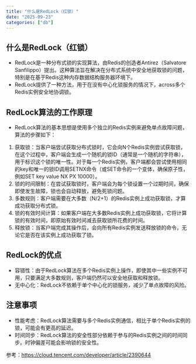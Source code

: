 ```yaml
---
title: "什么是RedLock（红锁）"
date: "2025-09-23"
categories: ["db"]
---
```


## 什么是RedLock（红锁）
- RedLock是一种分布式锁的实现算法，由Redis的创造者Antirez（Salvatore Sanfilippo）提出。这种算法旨在解决在分布式系统中安全地获取锁的问题，特别是在基于Redis这种内存数据结构服务器环境下。
- RedLock提供了一种方法，用于在没有中心化锁服务的情况下，across多个Redis实例安全地协调锁。

## RedLock算法的工作原理
- RedLock算法的基本思想是使用多个独立的Redis实例来避免单点故障问题，算法的步骤如下：

1. 获取锁：当客户端尝试获取分布式锁时，它会向N个Redis实例尝试获取锁，在这个过程中，客户端会生成一个随机的锁ID（通常是一个随机的字符串），用于标识这个锁的唯一性。对于每一个Redis实例，客户端都会尝试使用相同的key和唯一的锁ID调用SETNX命令（或SET命令的一个变体，确保原子性，例如SET key value NX PX 10000）。
2. 锁的时间限制：在尝试获取锁时，客户端会为每个锁设置一个过期时间，确保即使发生故障，锁也会自动释放，避免死锁问题。
3. 多数规则：客户端需要在大多数（N/2+1）的Redis实例上成功获取锁，才算成功获取分布式锁。
4. 锁的有效时间计算：如果客户端在大多数Redis实例上成功获取锁，它将计算锁的有效时间，即原始有效时间减去获取锁所花费的时间。
5. 释放锁：当客户端完成其操作后，会向所有Redis实例发送释放锁的命令，无论它是否在该实例上成功获取了锁。

## RedLock的优点
- 容错性：由于RedLock算法在多个Redis实例上操作，即使其中一些实例不可用，只要满足大多数规则，客户端仍然可以安全地获取和释放锁。
- 无中心化：RedLock不依赖于单个中心化的锁服务，减少了单点故障的风险。

## 注意事项
- 性能考虑：RedLock算法需要与多个Redis实例通信，相比于单个Redis实例的锁，可能会有更高的延迟。
- 时间同步：RedLock算法的安全性部分依赖于参与的Redis实例之间的时间同步。时钟偏差可能会影响锁的安全性。

参考：<https://cloud.tencent.com/developer/article/2390644>
